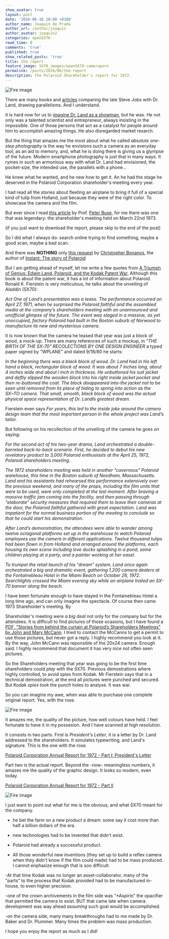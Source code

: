 ```yaml
---
show_avatar: true
layout: post
date: '2016-06-10 10:00 +0100'
author_name: Joaquín de Prada
author_url: /author/joaquin
author_avatar: joaquin2
categories: openSX70
read_time: 8
comments: 'true'
published: true
show_related_posts: 'true'
title: the report
feature_image: SX70_images/openSX70-cameraporn
permalink: /posts/2016/06/the-report
description: the Polaroid Shareholder's report for 1972.
---
```


![Fire image]({{site.url}}/{{site.baseurl}}img/2019/06/2019-06-10-the-report-01.jpg)

There are many books and [articles](https://www.technologizer.com/2011/06/08/polaroid/) comparing the late Steve Jobs with Dr. Land, drawing parallelisms. And I understand.

It is hard now for us to [imagine Dr. Land as a showman](http://www.polaroidland.net/2013/01/27/instant-artifact-the-long-walk/), but he was. He not only was a talented scientist and entrepreneur, always insisting in the impossible. One of those persons that act as a catalyst for people around him to accomplish amazing things. He also disregarded market resarch.

But the thing that amazes me the most about what he called *absolute one-step photography* is the way he envisions such a camera as an everyday tool, as an aid to memory, and, what he is doing there is giving us a glympse of the future. Modern smartphone photography is just that in many ways. It rymes in such an armonious way with what Dr. Land had envisioned, the pocket-size, the intended use, the parallels with a phone...

He knew what he wanted, and he new how to get it. An he had the stage he deserved in the Polaroid Corporation shareholder's meeting every year. 

I had read all the stories about fleeting an airplane to bring it full of a special kind of tulip from Holland, just because they were of the right color. To showcase the camera and the film.

But ever since I read [this article](https://eprints.kingston.ac.uk/35071/1/Buse-P-35071-AAM.pdf) by Prof. [Peter Buse](https://www.liverpool.ac.uk/arts/staff/peter-buse/), for me there was one that was legendary: the shareholder's meeting held on March 22nd 1973. 

(if you just want to download the report, please skip to the end of the post)

So I did what I always do: search online trying to find something, maybe a good scan, maybe a bad scan.

And there was **NOTHING** only [this request](http://www.polaroidland.net/2012/06/13/an-annual-report-request/) by [Christopher Bonanos](https://www.linkedin.com/in/christopher-bonanos-22651a24), the author of [Instant: The story of Polaroid](https://www.amazon.com/Instant-Story-Polaroid-Christopher-Bonanos/dp/1616890851)


But I am getting ahead of myself, let me write a few quotes from [A Triumph of Genius: Edwin Land, Polaroid, and the Kodak Patent War](https://www.amazon.com/Triumph-Genius-Edwin-Polaroid-Patent/dp/1627227695), Although this book is about the patent war, it has a lot of information about Polaroid. Ronald K. Fierstein is very meticulous, he talks about the unveiling of Aladdin (SX70):

*Act One of Land’s presentation was a tease. The performance occurred on April 27, 1971, when he surprised the Polaroid faithful and the assembled media at the company’s shareholders meeting with an unannounced and unofficial glimpse of the future. The event was staged in a massive, as yet unoccupied, factory Polaroid had built in the Boston suburb of Norwood to manufacture its new and mysterious camera.* 

It is now known that the camera he teased that year was just a block of wood, a mock-up. There are many references of such a mockup, in *"THE BIRTH OF THE SX-70" RECOLECTIONS BY ONE DESIGN ENGINEER* a typed paper signed by "WPLANE" and dated 9/18/80 he starts:

*In the beginning there was a black block of wood. Dr. Land
had in his left hand a black, rectangular block of wood. It was
about 7 inches long, about 4 inches wide and about l inch in thickness. He unbuttoned his suit jacket and deftly slipped the wooden
block into his right inside jacket pocket and then re-buttoned the coat. The block disappeared into-the jacket not to be seen
until removed from its place of hiding to spring into action as the SX~TO camera. That small, smooth, black block of wood was
the actual physical space representation of Dr. Landls greatest dream.*

 Fierstein even says 
 *For years, this led to the inside joke around the camera design team that the most important person in the whole project was Land’s tailor.*

 But following on his recollection of the unveiling of the camera he goes on saying:
 
*For the second act of his two-year drama, Land orchestrated a double-barreled back-to-back scenario. First, he decided to debut his new revelatory product to 3,000 Polaroid enthusiasts at the April 25, 1972, Polaroid shareholders meeting.*

*The 1972 shareholders meeting was held in another “cavernous” Polaroid warehouse, this time in the Boston suburb of Needham, Massachusetts. Land and his assistants had rehearsed this performance extensively over the previous weekend, and many of the props, including the film units that were to be used, were only completed at the last moment.*
 *After braving a massive traffic jam coming into the facility, and then passing through “elaborate” security measures that required them to leave their cameras at the door, the Polaroid faithful gathered with great expectation. Land was impatient for the normal business portion of the meeting to conclude so that he could start his demonstration.*

*After Land’s demonstration, the attendees were able to wander among twelve octagonal platforms set up in the warehouse to watch Polaroid employees use the camera in different applications. Twelve thousand tulips had been flown in from Holland and arranged around the platforms, each housing its own scene including love ducks splashing in a pond, some children playing at a party, and a painter working at her easel.*

*To trumpet the retail launch of his “dream” system, Land once again orchestrated a big and dramatic event, gathering 1,200 camera dealers at the Fontainebleau Hotel in the Miami Beach on October 26, 1972. Searchlights crossed the Miami evening sky while an airplane trailed an SX-70 banner along the beach.*

I have been fortunate enough to have stayed in the Fontainebleau Hotel a long time ago, and can only imagine the spectacle. Of course then came 1973 Shareholder's meeting. By

Shareholder's meeting were *a big deal* not only for the company but for the attendees. It is difficult to find pictures of those ocasions, but I have found a [PDF, "Stories from behind the curtain at Polaroid’s Shareholders Meetings" by John and Mary McCann](http://www.mccannimaging.com/Retinex/Talks_files/PRAf2%20Slides%20copy.pdf). I tried to contact the McCanns to get a permit to use those pictures, but never got a reply. I highly recommend you look at it. By the way, John McCann was reponsible of the 20x24 camera. Enough said. I highly recommend that document it has very nice not often seen pictures.

So the Shareholders meeting that year was going to be the first time shareholders could *play* with the SX70. Previous demostrations where highly controlled, to avoid spies from Kodak. Mr Fierstein says that in a technical demostration, at the end all pictures were punched and secured. But Kodak *spies* took the punch holes to analyse. It was war.

So you can imagine my awe, when was able to purchase one complete original report. Yes, with the rose.

![Fire image]({{site.url}}/{{site.baseurl}}img/2019/06/2019-06-10-the-report-03.jpg)

It amazes me, the quality of the picture, how well colours have held. I feel fortunate to have it in my possesion. And I have scanned at high resolution.

It consists in two parts. First is *President's Letter*, it is a letter by Dr. Land addressed to the shareholders. It simulates typewriting, and Land's signature. This is the one with the rose.

[Polaroid Corporation Annual Report for 1972 - Part I: President's Letter](https://github.com/openSX70/Documentation/blob/master/specifications/reports/PCAR-1972-part-I-letter.pdf)

Part two is the actual report. Beyond the -now- meaningless numbers, it amazes me the quality of the graphic design. It looks so modern, even today.

[Polaroid Corporation Annual Report for 1972 - Part II](https://github.com/openSX70/Documentation/blob/master/specifications/reports/PCAR-1972-part-II-Report.pdf)

![Fire image]({{site.url}}/{{site.baseurl}}img/2019/06/2019-06-10-the-report-04.jpg)

I just want to point out what for me is the obvious, and what SX70 meant for the company.

- he bet the farm on a new product a dream: some say it cost more than half a billion dollars of the era.

- new technologies had to be invented that didn't exist.

- Polaroid had already a successful product.

- All those wonderful new inventions (they set up to build a reflex camera when they didn't know if the film could made) had to be mass produced. I cannot enphasize enough that is soo difficult.

-At that time Kodak was no longer an asset-collaborator, many of the "parts" to the process that Kodak provided had to be manufactured in-house, to even higher precision.

-one of the crown archivements in the film side was "*Aspirin" the opacifier that permited the camera to exist. BUT that came late when camera development was way ahead *assuming* such goal would be accomplished.

-on the camera side, many many breakthroughs had to me made by Dr. Baker and Dr. Plummer. Many times the problem was mass production.


I hope you enjoy the report as much as I did!





